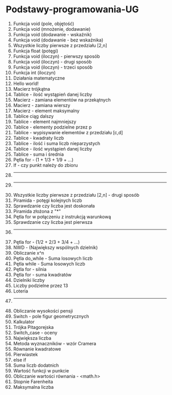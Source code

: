 # Podstawy-programowania-UG

1. Funkcja void (pole, objętość)
2. Funkcja void (mnożenie, dodawanie)
3. Funkcja void (dodawanie - wskaźnik)
4. Funkcja void (dodawanie - bez wskaźnika)
5. Wszystkie liczby pierwsze z przedziału [2,n]
6. Funkcja float (potęgi)
7. Funkcja void (iloczyn) - pierwszy sposób
8. Funkcja void (iloczyn) - drugi sposób
9. Funkcja void (iloczyn) - trzeci sposób
10. Funkcja int (iloczyn)
11. Działania matematyczne
12. Hello world!
13. Macierz trójkątna
14. Tablice - ilość wystąpień danej liczby
15. Macierz - zamiana elementów na przekątnych
16. Macierz - zamiana wierszy
17. Macierz - element maksymalny
18. Tablice ciąg dalszy
19. Tablice - element najmniejszy
20. Tablice - elementy podzielne przez p
21. Tablice - wypisywanie elementów z przedziału [c,d]
22. Tablice - kwadraty liczb
23. Tablice - ilość i suma liczb nieparzystych
24. Tablice - ilość wystąpień danej liczby
25. Tablice - suma i średnia
26. Pętla for - (1 + 1/3 + 1/9 + ...)
27. If - czy punkt należy do zbioru
28. ---
29. ---
30. Wszystkie liczby pierwsze z przedziału [2,n] - drugi sposób
31. Piramida - potęgi kolejnych liczb
32. Sprawdzanie czy liczba jest doskonała
33. Piramida złożona z "*"
34. Pętla for w połączeniu z instrukcją warunkową
35. Sprawdzanie czy liczba jest pierwsza
36. ---
37. Pętla for - (1/2 + 2/3 + 3/4 + ...)
38. NWD - (Największy wspólnych dzielnik)
39. Obliczanie x^n
40. Pętla do_while - Suma losowych liczb
41. Pętla while - Suma losowych liczb
42. Pętla for - silnia
43. Pętla for - suma kwadratów
44. Dzielniki liczby
45. Liczby podzielne przez 13
46. Loteria
47. ---
48. Obliczanie wysokości pensji
49. Switch - pole figur geometrycznych
50. Kalkulator
51. Trójka Pitagorejska
52. Switch_case - oceny
53. Największa liczba
54. Metoda wyznaczników - wzór Cramera
55. Równanie kwadratowe
56. Pierwiastek
57. else if
58. Suma liczb dodatnich
59. Wartość funkcji w punkcie
60. Obliczanie wartości równania - <math.h>
61. Stopnie Farenheita
62. Maksymalna liczba
